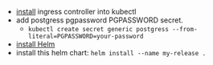 - [install](https://kubernetes.github.io/ingress-nginx/deploy/) ingress controller into kubectl
- add postgress pgpassword PGPASSWORD secret.
  - `kubectl create secret generic postgress --from-literal=PGPASSWORD=your-password`
- [install Helm](https://helm.sh/docs/intro/install/)
- install this helm chart: `helm install --name my-release .`